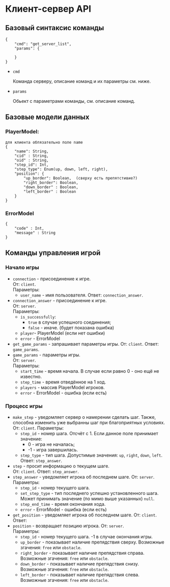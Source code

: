 # Клиент-сервер API

## Базовый синтаксис команды
    {
        "cmd": "get_server_list",
        "params": {

        }
    }
* `cmd` 
    
    Команда серверу, описание команд и их параметры см. ниже.
*  `params`

    Обьект с параметрами команды, см. описание команд.
   
## Базовые модели данных

### PlayerModel: 
    для клиента обпязательно поле name
    {
        "name": String,
        "cid" : String,
        "oid" : String,
        "step_id": Int,
        "step_type": Enum(up, down, left, right),
        "position": {
            "up_border": Boolean,  (сверху есть препятстивие?)
            "right_border": Boolean,
            "down_border" : Boolean,
            "left_border" : Boolean
        }
    }
    
### ErrorModel
    {
        "code" : Int,
        "message" : String
    }

## Команды управления игрой

### Начало игры
*   `connection` - присоединение к игре.  
    От: `client`.  
    Параметры:  
    * `user_name` - имя пользователя.
    Ответ: `connection_answer`.
*   `connection_answer` - присоединение к игре.  
    От: `server`.  
    Параметры:  
    * `is_successfully`:
        * `true` в случае успешного соединения;
        * `false` - иначе. (будет показана ошибка)
    * `player`- PlayerModel (если нет ошибки)
    * `error` - ErrorModel
*   `get_game_params` - запрашивает параметры игры. 
    От: `client`.
    Ответ: `game_params`.
*   `game_params` - параметры игры.  
    От: `server`.  
    Параметры:  
    * `start_time` - время начала. В случае если равно 0 - оно ещё не известно.
    * `step_time` - время отведённое на 1 ход.
    * `players` - массив PlayerModel игроков.
     * `error` -  ErrorModel - ошибка (если есть)
    
### Процесс игры
*   `make_step` - уведомляет сервер о намерении сделать шаг. Также, способна изменить уже выбранны шаг при благоприятных условиях.  
    От: `client`.
    Параметры: 
    * `step_id` - номер шага. Отсчёт с 1. Если данное поле принимает значение:
        * 0  - игра не началась;
        * -1 - игра завершилась.
    * `step_type` - тип шага. Допустимые значения: `up`, `right`, `down`, `left`.
    Ответ: `step_answer`.
*   `step` - просит информацию о текущем шаге.  
    От: `client`.
    Ответ: `step_answer`.
*   `step_answer` - уведомляет игрока об последнем шаге. 
    От: `server`.  
    Параметры: 
    * `step_id` - номер текущего шага.
    * `set_step_type` - тип последнего успешно установленного шага. Может принимать значение (по мимо выше указанных) `null`.
    * `step_end_time` - время окончания хода.
    * `error` - ErrorModel - ошибка (если есть)
*   `get_position` - уведомляет игрока об последнем шаге. 
    От: `client`.  
    Ответ: 
*   `position` - возвращает позицию игрока.
    От: `server`.  
    Параметры: 
    * `step_id` - номер текущего шага. -1 в случае окончания игры.
    * `up_border` - показывает наличие препядствия сверху. Возможные згачения: `free` или `obstacle`.
    * `right_border` - показывает наличие препядствия справа. Возможные згачения: `free` или `obstacle`.
    * `down_border` - показывает наличие препядствия снизу. Возможные згачения: `free` или `obstacle`.
    * `left_border` - показывает наличие препядствия слева. Возможные згачения: `free` или `obstacle`.
